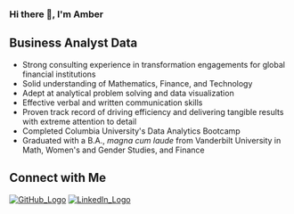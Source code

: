 ### Hi there 👋, I'm Amber

<!--
**amberteets/amberteets** is a ✨ _special_ ✨ repository because its `README.md` (this file) appears on your GitHub profile.

Here are some ideas to get you started:

- 🔭 I’m currently working on ...
- 🌱 I’m currently learning ...
- 👯 I’m looking to collaborate on ...
- 🤔 I’m looking for help with ...
- 💬 Ask me about ...
- 📫 How to reach me: ...
- 😄 Pronouns: ...
- ⚡ Fun fact: ...
-->

## Business Analyst Data

<!-- Achievements - In-Progress
<div class='row'>
  <div class='col-xs-12 col-md-3'>
    <img src="https://user-images.githubusercontent.com/68611255/129961914-5fe28f59-53a5-4b5a-818c-264f0e1c9cb3.png" height=50></img>
  </div>
  <div class='col-xs-12 col-md-3'>
    <img src="https://user-images.githubusercontent.com/68611255/129962311-92db75dd-16a1-4af7-b2d4-2a4a6194c8b3.png" height=50></img>
  </div>
  <div class='col-xs-12 col-md-3'>
    <img src="https://user-images.githubusercontent.com/68611255/129961736-1ff11921-2fa2-4689-ab71-fcc034ae1fa9.png" height=50></img>
  </div>
  <div class='col-xs-12 col-md-3'>
    <img src="https://user-images.githubusercontent.com/68611255/129961623-b908fe14-5f16-418a-9a67-ece0642ccf5c.png" height=50></img>
  </div>
</div>

<br/>
-->

- Strong consulting experience in transformation engagements for global financial institutions
- Solid understanding of Mathematics, Finance, and Technology
- Adept at analytical problem solving and data visualization
- Effective verbal and written communication skills
- Proven track record of driving efficiency and delivering tangible results with extreme attention to detail
- Completed Columbia University's Data Analytics Bootcamp
- Graduated with a B.A., *magna cum laude* from Vanderbilt University in Math, Women's and Gender Studies, and Finance

## Connect with Me

[![GitHub_Logo](https://user-images.githubusercontent.com/68611255/129258469-513865ec-4da6-4181-a9b8-ff4f6c0c4e5f.png)][1] [![LinkedIn_Logo](https://user-images.githubusercontent.com/68611255/129258172-31904a99-0f98-40c9-8f94-c9a389b7e5e2.png)][2]

<!-- Links -->
[1]: https://github.com/amberteets
[2]: https://www.linkedin.com/in/amber-teetsel/
